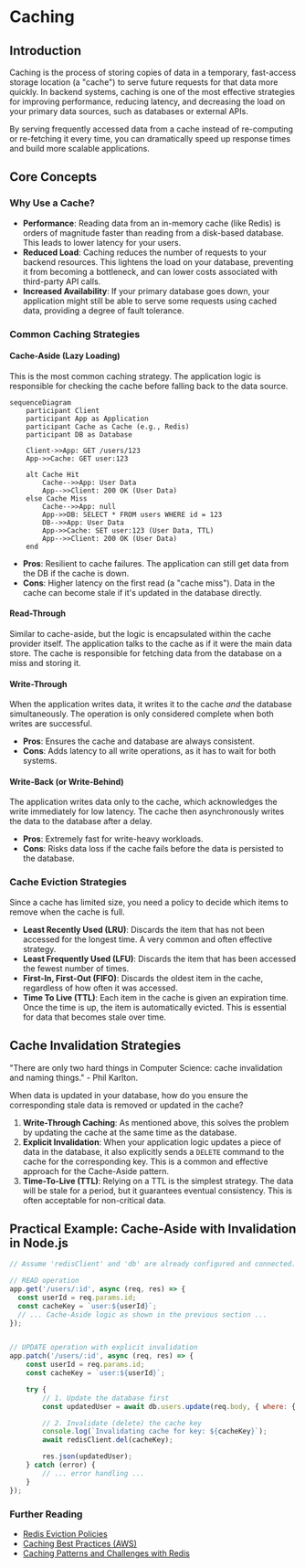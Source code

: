 # Caching

## Introduction

Caching is the process of storing copies of data in a temporary, fast-access storage location (a "cache") to serve future requests for that data more quickly. In backend systems, caching is one of the most effective strategies for improving performance, reducing latency, and decreasing the load on your primary data sources, such as databases or external APIs.

By serving frequently accessed data from a cache instead of re-computing or re-fetching it every time, you can dramatically speed up response times and build more scalable applications.

## Core Concepts

### Why Use a Cache?

*   **Performance**: Reading data from an in-memory cache (like Redis) is orders of magnitude faster than reading from a disk-based database. This leads to lower latency for your users.
*   **Reduced Load**: Caching reduces the number of requests to your backend resources. This lightens the load on your database, preventing it from becoming a bottleneck, and can lower costs associated with third-party API calls.
*   **Increased Availability**: If your primary database goes down, your application might still be able to serve some requests using cached data, providing a degree of fault tolerance.

### Common Caching Strategies

#### Cache-Aside (Lazy Loading)

This is the most common caching strategy. The application logic is responsible for checking the cache before falling back to the data source.

```mermaid
sequenceDiagram
    participant Client
    participant App as Application
    participant Cache as Cache (e.g., Redis)
    participant DB as Database

    Client->>App: GET /users/123
    App->>Cache: GET user:123
    
    alt Cache Hit
        Cache-->>App: User Data
        App-->>Client: 200 OK (User Data)
    else Cache Miss
        Cache-->>App: null
        App->>DB: SELECT * FROM users WHERE id = 123
        DB-->>App: User Data
        App->>Cache: SET user:123 (User Data, TTL)
        App-->>Client: 200 OK (User Data)
    end
```
*   **Pros**: Resilient to cache failures. The application can still get data from the DB if the cache is down.
*   **Cons**: Higher latency on the first read (a "cache miss"). Data in the cache can become stale if it's updated in the database directly.

#### Read-Through

Similar to cache-aside, but the logic is encapsulated within the cache provider itself. The application talks to the cache as if it were the main data store. The cache is responsible for fetching data from the database on a miss and storing it.

#### Write-Through

When the application writes data, it writes it to the cache *and* the database simultaneously. The operation is only considered complete when both writes are successful.
*   **Pros**: Ensures the cache and database are always consistent.
*   **Cons**: Adds latency to all write operations, as it has to wait for both systems.

#### Write-Back (or Write-Behind)

The application writes data only to the cache, which acknowledges the write immediately for low latency. The cache then asynchronously writes the data to the database after a delay.
*   **Pros**: Extremely fast for write-heavy workloads.
*   **Cons**: Risks data loss if the cache fails before the data is persisted to the database.

### Cache Eviction Strategies

Since a cache has limited size, you need a policy to decide which items to remove when the cache is full.

*   **Least Recently Used (LRU)**: Discards the item that has not been accessed for the longest time. A very common and often effective strategy.
*   **Least Frequently Used (LFU)**: Discards the item that has been accessed the fewest number of times.
*   **First-In, First-Out (FIFO)**: Discards the oldest item in the cache, regardless of how often it was accessed.
*   **Time To Live (TTL)**: Each item in the cache is given an expiration time. Once the time is up, the item is automatically evicted. This is essential for data that becomes stale over time.

## Cache Invalidation Strategies

"There are only two hard things in Computer Science: cache invalidation and naming things." - Phil Karlton.

When data is updated in your database, how do you ensure the corresponding stale data is removed or updated in the cache?

1.  **Write-Through Caching**: As mentioned above, this solves the problem by updating the cache at the same time as the database.
2.  **Explicit Invalidation**: When your application logic updates a piece of data in the database, it also explicitly sends a `DELETE` command to the cache for the corresponding key. This is a common and effective approach for the Cache-Aside pattern.
3.  **Time-To-Live (TTL)**: Relying on a TTL is the simplest strategy. The data will be stale for a period, but it guarantees eventual consistency. This is often acceptable for non-critical data.

## Practical Example: Cache-Aside with Invalidation in Node.js

```javascript
// Assume 'redisClient' and 'db' are already configured and connected.

// READ operation
app.get('/users/:id', async (req, res) => {
  const userId = req.params.id;
  const cacheKey = `user:${userId}`;
  // ... Cache-Aside logic as shown in the previous section ...
});


// UPDATE operation with explicit invalidation
app.patch('/users/:id', async (req, res) => {
    const userId = req.params.id;
    const cacheKey = `user:${userId}`;

    try {
        // 1. Update the database first
        const updatedUser = await db.users.update(req.body, { where: { id: userId } });

        // 2. Invalidate (delete) the cache key
        console.log(`Invalidating cache for key: ${cacheKey}`);
        await redisClient.del(cacheKey);

        res.json(updatedUser);
    } catch (error) {
        // ... error handling ...
    }
});
```

<div class="further-reading">
<h3>Further Reading</h3>
<ul>
  <li><a href="https://redis.io/docs/manual/eviction/" target="_blank" rel="noopener noreferrer">Redis Eviction Policies</a></li>
  <li><a href="https://aws.amazon.com/caching/best-practices/" target="_blank" rel="noopener noreferrer">Caching Best Practices (AWS)</a></li>
  <li><a href="https://www.mongodb.com/developer/products/redis/caching-challenges-and-patterns-with-redis/" target="_blank" rel="noopener noreferrer">Caching Patterns and Challenges with Redis</a></li>
</ul>
</div>